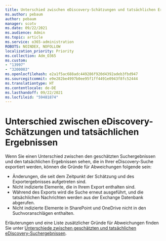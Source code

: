 ```yaml
---
title: Unterschied zwischen eDiscovery-Schätzungen und tatsächlichen Ergebnissen
ms.author: pebaum
author: pebaum
manager: scotv
ms.date: 09/22/2021
ms.audience: Admin
ms.topic: article
ms.service: o365-administration
ROBOTS: NOINDEX, NOFOLLOW
localization_priority: Priority
ms.collection: Adm_O365
ms.custom:
- "13997"
- "3200003"
ms.openlocfilehash: e2a1f5ac688adc449286f920d4392adeb3fbd947
ms.sourcegitcommit: e9e282be4997b0ee95f1ff4491e0943f8fc52444
ms.translationtype: HT
ms.contentlocale: de-DE
ms.lasthandoff: 09/22/2021
ms.locfileid: "59481874"
---
```

# <a name="difference-in-ediscovery-estimates-and-actual-results"></a>Unterschied zwischen eDiscovery-Schätzungen und tatsächlichen Ergebnissen

Wenn Sie einen Unterschied zwischen den geschätzten Suchergebnissen und den tatsächlichen Ergebnissen sehen, die in Ihrer eDiscovery-Suche exportiert werden, können die Gründe für Abweichungen folgende sein:

- Änderungen, die seit dem Zeitpunkt der Schätzung und des Exportergebnisses aufgetreten sind.
- Nicht indizierte Elemente, die in Ihrem Export enthalten sind.
- Während des Exports wird die Suche erneut ausgeführt, und die tatsächlichen Nachrichten werden aus der Exchange Datenbank abgerufen.
- Nicht indizierte Elemente in SharePoint und OneDrive nicht in den Suchvoranschlägen enthalten.

Erläuterungen und eine Liste zusätzlicher Gründe für Abweichungen finden Sie unter [Unterschiede zwischen geschätzten und tatsächlichen eDiscovery-Suchergebnissen](https://docs.microsoft.com/microsoft-365/compliance/differences-between-estimated-and-actual-ediscovery-search-results).